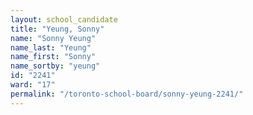 ```yaml
---
layout: school_candidate
title: "Yeung, Sonny"
name: "Sonny Yeung"
name_last: "Yeung"
name_first: "Sonny"
name_sortby: "yeung"
id: "2241"
ward: "17"
permalink: "/toronto-school-board/sonny-yeung-2241/"
---
```

